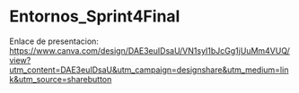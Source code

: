 # Entornos_Sprint4Final

Enlace de presentacion: 
https://www.canva.com/design/DAE3euIDsaU/VN1syI1bJcGg1jUuMm4VUQ/view?utm_content=DAE3euIDsaU&utm_campaign=designshare&utm_medium=link&utm_source=sharebutton
